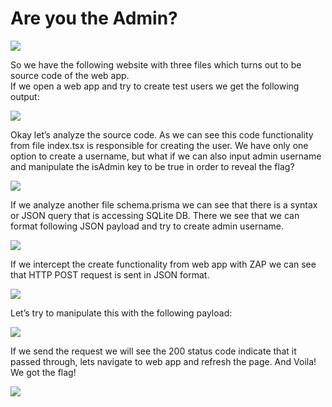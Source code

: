 # Are you the Admin?

<img src="https://github.com/swarogisreal/CTF-Writeups/blob/main/2022-TFC-CTF/images/are-you-the-admin-1.png">

So we have the following website with three files which turns out to be source code of the web app.
<br>
If we open a web app and try to create test users we get the following output:

<img src="https://github.com/swarogisreal/CTF-Writeups/blob/main/2022-TFC-CTF/images/are-you-the-admin-2.png">

Okay let’s analyze the source code. As we can see this code functionality from file index.tsx is responsible for creating the user. We have only one option to create a username, but what if we can also input admin username and manipulate the isAdmin key to be true in order to reveal the flag?

<img src="https://github.com/swarogisreal/CTF-Writeups/blob/main/2022-TFC-CTF/images/are-you-the-admin-3.png">

If we analyze another file schema.prisma we can see that there is a syntax or JSON query that is accessing SQLite DB. There we see that we can format following JSON payload and try to create admin username.

<img src="https://github.com/swarogisreal/CTF-Writeups/blob/main/2022-TFC-CTF/images/are-you-the-admin-4.png">

If we intercept the create functionality from web app with ZAP we can see that HTTP POST request is sent in JSON format.

<img src="https://github.com/swarogisreal/CTF-Writeups/blob/main/2022-TFC-CTF/images/are-you-the-admin-5.png">

Let’s try to manipulate this with the following payload:

<img src="https://github.com/swarogisreal/CTF-Writeups/blob/main/2022-TFC-CTF/images/are-you-the-admin-6.png">

If we send the request we will see the 200 status code indicate that it passed through, lets navigate to web app and refresh the page. And Voila! We got the flag!

<img src="https://github.com/swarogisreal/CTF-Writeups/blob/main/2022-TFC-CTF/images/are-you-the-admin-7.png">
